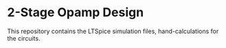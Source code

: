 # 2-Stage Opamp Design
This repository contains the LTSpice simulation files, hand-calculations for the circuits.
